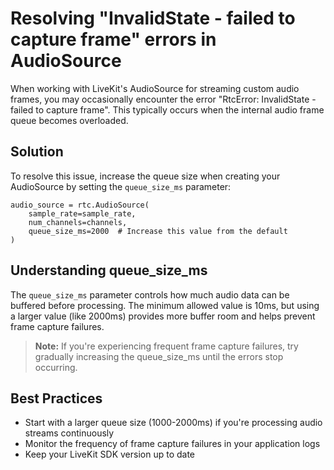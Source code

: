 # Resolving "InvalidState - failed to capture frame" errors in AudioSource

When working with LiveKit's AudioSource for streaming custom audio frames, you may occasionally encounter the error "RtcError: InvalidState - failed to capture frame". This typically occurs when the internal audio frame queue becomes overloaded.


## Solution

To resolve this issue, increase the queue size when creating your AudioSource by setting the `queue_size_ms` parameter:


```
audio_source = rtc.AudioSource(
    sample_rate=sample_rate,
    num_channels=channels,
    queue_size_ms=2000  # Increase this value from the default
)
```


## Understanding queue_size_ms

The `queue_size_ms` parameter controls how much audio data can be buffered before processing. The minimum allowed value is 10ms, but using a larger value (like 2000ms) provides more buffer room and helps prevent frame capture failures.


> **Note:** If you're experiencing frequent frame capture failures, try gradually increasing the queue_size_ms until the errors stop occurring.


## Best Practices


- Start with a larger queue size (1000-2000ms) if you're processing audio streams continuously
- Monitor the frequency of frame capture failures in your application logs
- Keep your LiveKit SDK version up to date